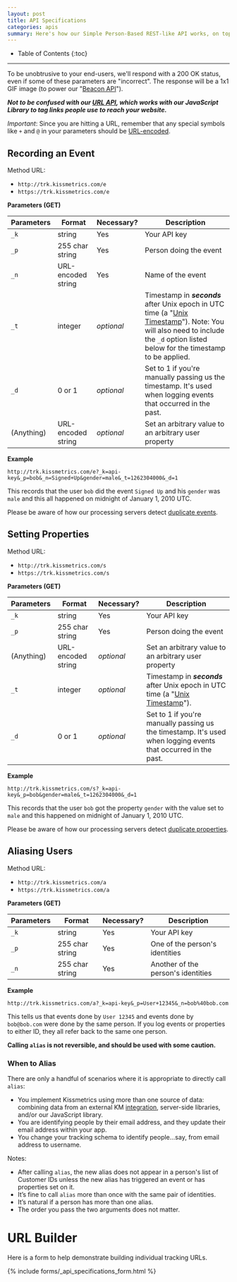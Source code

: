 ```yaml
---
layout: post
title: API Specifications
categories: apis
summary: Here's how our Simple Person-Based REST-like API works, on top of which all of our language libraries are built.
---
```

* Table of Contents
{:toc}
* * *

To be unobtrusive to your end-users, we'll respond with a 200 OK status, even if some of these parameters are "incorrect". The response will be a 1x1 GIF image (to power our "[Beacon API][beacon]").

***Not to be confused with our [URL API][url], which works with our JavaScript Library to tag links people use to reach your website.***

*Important*: Since you are hitting a URL, remember that any special symbols like `+` and `@` in your parameters should be [URL-encoded][encoding].

## Recording an Event

Method URL:

* `http://trk.kissmetrics.com/e`
* `https://trk.kissmetrics.com/e`

**Parameters (GET)**

Parameters | Format             | Necessary? | Description
---------- | ------------------ | ---------- | -----------
`_k`       | string             | Yes        | Your API key
`_p`       | 255 char string    | Yes        | Person doing the event
`_n`       | URL-encoded string | Yes        | Name of the event
`_t`       | integer            | *optional* | Timestamp in ***seconds*** after Unix epoch in UTC time (a "[Unix Timestamp](http://www.unixtimestamp.com/)"). Note: You will also need to include the `_d` option listed below for the timestamp to be applied.
`_d`       | 0 or 1             | *optional* | Set to 1 if you're manually passing us the timestamp. It's used when logging events that occurred in the past.
(Anything) | URL-encoded string | *optional* | Set an arbitrary value to an arbitrary user property

**Example**

    http://trk.kissmetrics.com/e?_k=api-key&_p=bob&_n=Signed+Up&gender=male&_t=1262304000&_d=1

This records that the user `bob` did the event `Signed Up` and his `gender` was `male` and this all happened on midnight of January 1, 2010 UTC.

Please be aware of how our processing servers detect [duplicate events][dupes-events].

## Setting Properties

Method URL:

* `http://trk.kissmetrics.com/s`
* `https://trk.kissmetrics.com/s`

**Parameters (GET)**

Parameters | Format             | Necessary? | Description
---------- | ------------------ | ---------- | -----------
`_k`       | string             | Yes        | Your API key
`_p`       | 255 char string    | Yes        | Person doing the event
(Anything) | URL-encoded string | *optional* | Set an arbitrary value to an arbitrary user property
`_t`       | integer            | *optional* | Timestamp in ***seconds*** after Unix epoch in UTC time (a "[Unix Timestamp](http://www.unixtimestamp.com/)").
`_d`       | 0 or 1             | *optional* | Set to 1 if you're manually passing us the timestamp. It's used when logging events that occurred in the past.

**Example**

    http://trk.kissmetrics.com/s?_k=api-key&_p=bob&gender=male&_t=1262304000&_d=1

This records that the user `bob` got the property `gender` with the value set to `male` and this happened on midnight of January 1, 2010 UTC.

Please be aware of how our processing servers detect [duplicate properties][dupes-props].

## Aliasing Users

Method URL:

* `http://trk.kissmetrics.com/a`
* `https://trk.kissmetrics.com/a`

**Parameters (GET)**

Parameters | Format             | Necessary? | Description
---------- | ------------------ | ---------- | -----------
`_k`       | string             | Yes        | Your API key
`_p`       | 255 char string    | Yes        | One of the person's identities
`_n`       | 255 char string    | Yes        | Another of the person's identities

**Example**

    http://trk.kissmetrics.com/a?_k=api-key&_p=User+12345&_n=bob%40bob.com

This tells us that events done by `User 12345` and events done by `bob@bob.com` were done by the same person. If you log events or properties to either ID, they all refer back to the same one person.

**Calling `alias` is not reversible, and should be used with some caution.**

### When to Alias

There are only a handful of scenarios where it is appropriate to directly call `alias`:

* You implement Kissmetrics using more than one source of data: combining data from an external KM [integration][integration], server-side libraries, and/or our JavaScript library.
* You are identifying people by their email address, and they update their email address within your app.
* You change your tracking schema to identify people...say, from email address to username.

Notes:

* After calling `alias`, the new alias does not appear in a person's list of Customer IDs unless the new alias has triggered an event or has properties set on it.
* It’s fine to call `alias` more than once with the same pair of identities.
* It’s natural if a person has more than one alias.
* The order you pass the two arguments does not matter.

# URL Builder

Here is a form to help demonstrate building individual tracking URLs.

{% include forms/_api_specifications_form.html %}

[url]: /apis/url
[encoding]: http://www.w3schools.com/tags/ref_urlencode.asp
[beacon]: /apis/beacon
[dupes-events]: /troubleshooting/detecting-duplicates#duplicate-events
[dupes-props]: /troubleshooting/detecting-duplicates#duplicate-properties
[integration]: /integrations
